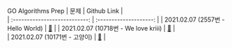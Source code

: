 GO Algorithms Prep
|             문제              |       Github Link      |  
| :---------------------------: | :--------------------: | 
| 2021.02.07 (2557번 - Hello World) | [:link:](./2557번) |
| 2021.02.07 (10718번 - We love kriii) | [:link:](./10718번) |  
| 2021.02.07 (10171번 - 고양이) | [:link:](./10171번) |  

